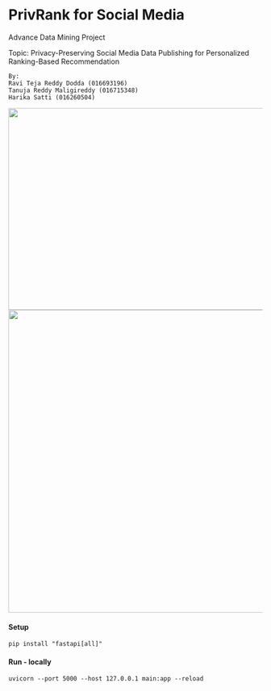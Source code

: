 # PrivRank for Social Media
Advance Data Mining Project 

Topic: Privacy-Preserving Social Media Data Publishing for Personalized Ranking-Based Recommendation

    By: 
    Ravi Teja Reddy Dodda (016693196)
    Tanuja Reddy Maligireddy (016715348)
    Harika Satti (016260504)

<img src="docs/Input.jpeg" width="800" height="400">
<img src="docs/Result.jpeg" width="800" height="600">

#### Setup
    pip install "fastapi[all]"

#### Run - locally
    uvicorn --port 5000 --host 127.0.0.1 main:app --reload

